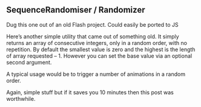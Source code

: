 SequenceRandomiser / Randomizer
-------------------------------

Dug this one out of an old Flash project. Could easily be ported to JS

Here’s another simple utility that came out of something old. It simply returns an array of consecutive integers, only in a random order, with no repetition. By default the smallest value is zero and the highest is the length of array requested – 1. However you can set the base value via an optional second argument.

A typical usage would be to trigger a number of animations in a random order.

Again, simple stuff but if it saves you 10 minutes then this post was worthwhile.
